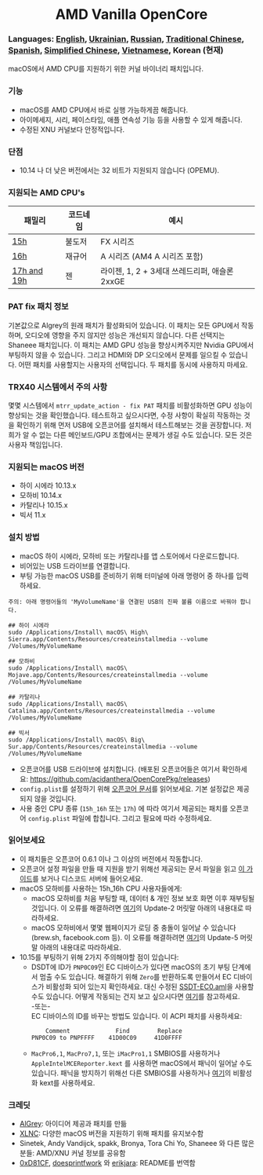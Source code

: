 <span align="center">
<h1>AMD Vanilla OpenCore</h1>
</span>

### Languages: [English](../README.md), [Ukrainian](languages/README_UA.md), [Russian](languages/README_RUS.md), [Traditional Chinese](languages/README_CHT.md), [Spanish](languages/README_ES.md), [Simplified Chinese](languages/README_CHS.md), [Vietnamese](languages/README_VI.md), Korean (현재)
macOS에서 AMD CPU를 지원하기 위한 커널 바이너리 패치입니다.

### 기능
- macOS를 AMD CPU에서 바로 실행 가능하게끔 해줍니다.
- 아이메세지, 시리, 페이스타임, 애플 연속성 기능 등을 사용할 수 있게 해줍니다.
- 수정된 XNU 커널보다 안정적입니다.

### 단점
- 10.14 나 더 낮은 버전에서는 32 비트가 지원되지 않습니다 (OPEMU).

### 지원되는 AMD CPU's
| 패밀리 | 코드네임 | 예시 |
|--------|---------|----------|
|   [15h](https://github.com/AMD-OSX/AMD_Vanilla/tree/opencore/15h_16h)  | 불도저 | FX 시리즈|
|   [16h](https://github.com/AMD-OSX/AMD_Vanilla/tree/opencore/15h_16h)  | 재규어 | A 시리즈 (AM4 A 시리즈 포함) |
|   [17h and 19h](https://github.com/AMD-OSX/AMD_Vanilla/tree/opencore/17h_19h) | 젠 | 라이젠, 1, 2 + 3세대 쓰레드리퍼, 애슬론 2xxGE |<br />

### PAT fix 패치 정보
기본값으로 Algrey의 원래 패치가 활성화되어 있습니다. 이 패치는 모든 GPU에서 작동하며, 오디오에 영향을 주지 않지만 성능은 개선되지 않습니다.
다른 선택지는 Shaneee 패치입니다. 이 패치는 AMD GPU 성능을 향상시켜주지만 Nvidia GPU에서 부팅하지 않을 수 있습니다. 그리고 HDMI와 DP 오디오에서 문제를 일으킬 수 있습니다.
어떤 패치를 사용할지는 사용자의 선택입니다. 두 패치를 동시에 사용하지 마세요.

### TRX40 시스템에서 주의 사항
몇몇 시스템에서 `mtrr_update_action - fix PAT` 패치를 비활성화하면 GPU 성능이 향상되는 것을 확인했습니다. 테스트하고 싶으시다면, 수정 사항이 확실히 작동하는 것을 확인하기 위해 먼저 USB에 오픈코어를 설치해서 테스트해보는 것을 권장합니다. 저희가 알 수 없는 다른 메인보드/GPU 조합에서는 문제가 생길 수도 있습니다. 모든 것은 사용자 책임입니다.

### 지원되는 macOS 버전
- 하이 시에라 10.13.x
- 모하비 10.14.x
- 카탈리나 10.15.x
- 빅서 11.x

### 설치 방법
- macOS 하이 시에라, 모하비 또는 카탈리나를 앱 스토어에서 다운로드합니다.
- 비어있는 USB 드라이브를 연결합니다.
- 부팅 가능한 macOS USB를 준비하기 위해 터미널에 아래 명령어 중 하나를 입력하세요.
```
주의: 아래 명령어들의 'MyVolumeName'을 연결된 USB의 진짜 볼륨 이름으로 바꿔야 합니다.

## 하이 시에라
sudo /Applications/Install\ macOS\ High\ Sierra.app/Contents/Resources/createinstallmedia --volume /Volumes/MyVolumeName

## 모하비
sudo /Applications/Install\ macOS\ Mojave.app/Contents/Resources/createinstallmedia --volume /Volumes/MyVolumeName

## 카탈리나
sudo /Applications/Install\ macOS\ Catalina.app/Contents/Resources/createinstallmedia --volume /Volumes/MyVolumeName

## 빅서
sudo /Applications/Install\ macOS\ Big\ Sur.app/Contents/Resources/createinstallmedia --volume /Volumes/MyVolumeName
```
- 오픈코어를 USB 드라이브에 설치합니다. (배포된 오픈코어들은 여기서 확인하세요: https://github.com/acidanthera/OpenCorePkg/releases)
- `config.plist`를 설정하기 위해 [오픈코어 문서](https://github.com/acidanthera/OpenCorePkg/blob/master/Docs/Configuration.pdf)를 읽어보세요. 기본 설정값은 제공되지 않을 것입니다.
- 사용 중인 CPU 종류 (`15h_16h` 또는 `17h`) 에 따라 여기서 제공되는 패치를 오픈코어 `config.plist` 파일에 합칩니다. 그리고 필요에 따라 수정하세요.

### 읽어보세요
- 이 패치들은 오픈코어 0.6.1 이나 그 이상의 버전에서 작동합니다.
- 오픈코어 설정 파일을 만들 때 지원을 받기 위해선 제공되는 문서 파일을 읽고 [이 가이드](https://dortania.github.io/OpenCore-Install-Guide/)를 보거나 디스코드 서버에 들어오세요.
- macOS 모하비를 사용하는 15h_16h CPU 사용자들에게:
  - macOS 모하비를 처음 부팅할 때, 데이터 & 개인 정보 보호 화면 이후 재부팅될 것입니다. 이 오류를 해결하려면 [여기](https://www.insanelymac.com/forum/topic/335877-amd-mojave-kernel-development-and-testing/?do=findComment&comment=2658085)의 Update-2 머릿말 아래의 내용대로 따라하세요.
  - macOS 모하비에서 몇몇 웹페이지가 로딩 중 충돌이 일어날 수 있습니다 (brew.sh, facebook.com 등). 이 오류를 해결하려면 [여기](https://www.insanelymac.com/forum/topic/335877-amd-mojave-kernel-development-and-testing/?do=findComment&comment=2661857)의 Update-5 머릿말 아래의 내용대로 따라하세요.
- 10.15를 부팅하기 위해 2가지 주의해야할 점이 있습니다:
  - DSDT에 ID가 `PNP0C09`인 EC 디바이스가 있다면 macOS의 초기 부팅 단계에서 멈출 수도 있습니다. 해결하기 위해 `Zero`를 반환하도록 만들어서 EC 디바이스가 비활성화 되어 있는지 확인하세요. 대신 수정된 [SSDT-EC0.aml](../Extra/SSDT-EC0.aml)을 사용할 수도 있습니다. 어떻게 작동되는 건지 보고 싶으시다면 [여기](https://github.com/acidanthera/OpenCorePkg/blob/5e020bb06b33f12fa8b404cc3d1effaa5fbc00ea/Docs/AcpiSamples/SSDT-EC.dsl#L33)를 참고하세요. <br> -또는- <br> EC 디바이스의 ID를 바꾸는 방법도 있습니다. 이 ACPI 패치를 사용하세요:
    ```
        Comment             Find        Replace
    PNP0C09 to PNPFFFF    41D00C09     41D0FFFF
    ```
  - `MacPro6,1`, `MacPro7,1`, 또는 `iMacPro1,1` SMBIOS를 사용하거나 `AppleIntelMCEReporter.kext` 를 사용하면 macOS에서 패닉이 일어날 수도 있습니다. 패닉을 방지하기 위해선 다른 SMBIOS를 사용하거나 [여기](../Extra/)의 비활성화 kext를 사용하세요.

### 크레딧
- [AlGrey](https://github.com/AlGreyy): 아이디어 제공과 패치를 만듦
- [XLNC](https://github.com/XLNCs): 다양한 macOS 버전을 지원하기 위해 패치를 유지보수함
- Sinetek, Andy Vandijck, spakk, Bronya, Tora Chi Yo, Shaneee 와 다른 많은 분들: AMD/XNU 커널 정보를 공유함
- [0xD81CF](https://github.com/0xD81CF), [doesprintfwork](https://github.com/doesprintfwork) 와 [erikjara](https://github.com/erikjara): README를 번역함
